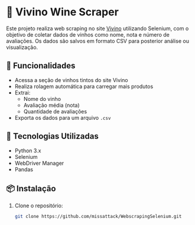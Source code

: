 # 🍷 Vivino Wine Scraper

Este projeto realiza web scraping no site [Vivino](https://www.vivino.com/) utilizando Selenium, com o objetivo de coletar dados de vinhos como nome, nota e número de avaliações. Os dados são salvos em formato CSV para posterior análise ou visualização.

## 🚀 Funcionalidades

- Acessa a seção de vinhos tintos do site Vivino
- Realiza rolagem automática para carregar mais produtos
- Extrai:
  - Nome do vinho
  - Avaliação média (nota)
  - Quantidade de avaliações
- Exporta os dados para um arquivo `.csv`

## 🧰 Tecnologias Utilizadas

- Python 3.x
- Selenium
- WebDriver Manager
- Pandas

## 📦 Instalação

1. Clone o repositório:
   ```bash
   git clone https://github.com/missattack/WebscrapingSelenium.git
   
